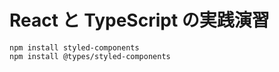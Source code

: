 # React と TypeScript の実践演習
`npm install styled-components`  
`npm install @types/styled-components`  
